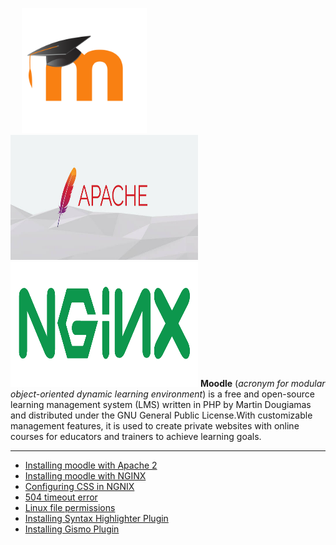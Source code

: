&emsp; <img src="/images/moodlelogo.png" width="200" height="200"/>  &emsp; <img src="/images/apache2.jpeg" height="200" width="300"/> &emsp; <img src="/images/NGINX.png" height="200" width="300"/>
**Moodle** (_acronym for modular object-oriented dynamic learning environment_) is a free and open-source learning management system (LMS) written in PHP by Martin Dougiamas and distributed under the GNU General Public License.With customizable management features, it is used to create private websites with online courses for educators and trainers to achieve learning goals.
***
* [Installing moodle with Apache 2](/installing_moodle_with_Apache2.md)
* [Installing moodle with NGINX](/installing_moodle_with_NGINX.md)
* [Configuring CSS in NGNIX](/nginx_confrigution_for_CSS.md)
* [504 timeout error](/504_timeout_error_while_installing.md)
* [Linux file permissions](/changing_file_permissions.md)
* [Installing Syntax Highlighter Plugin](/Installing_syntax_highlighter)
* [Installing Gismo Plugin](/Installing_gizmos.md)




